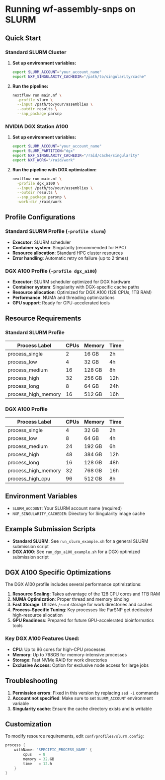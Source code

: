 # Running wf-assembly-snps on SLURM

## Quick Start

### Standard SLURM Cluster

1. **Set up environment variables:**
   ```bash
   export SLURM_ACCOUNT="your_account_name"
   export NXF_SINGULARITY_CACHEDIR="/path/to/singularity/cache"
   ```

2. **Run the pipeline:**
   ```bash
   nextflow run main.nf \
     -profile slurm \
     --input /path/to/your/assemblies \
     --outdir results \
     --snp_package parsnp
   ```

### NVIDIA DGX Station A100

1. **Set up environment variables:**
   ```bash
   export SLURM_ACCOUNT="your_account_name"
   export SLURM_PARTITION="dgx"
   export NXF_SINGULARITY_CACHEDIR="/raid/cache/singularity"
   export NXF_WORK="/raid/work"
   ```

2. **Run the pipeline with DGX optimization:**
   ```bash
   nextflow run main.nf \
     -profile dgx_a100 \
     --input /path/to/your/assemblies \
     --outdir results \
     --snp_package parsnp \
     -work-dir /raid/work
   ```

## Profile Configurations

### Standard SLURM Profile (`-profile slurm`)

- **Executor**: SLURM scheduler
- **Container system**: Singularity (recommended for HPC)
- **Resource allocation**: Standard HPC cluster resources
- **Error handling**: Automatic retry on failure (up to 2 times)

### DGX A100 Profile (`-profile dgx_a100`)

- **Executor**: SLURM scheduler optimized for DGX hardware
- **Container system**: Singularity with DGX-specific cache paths
- **Resource allocation**: Optimized for DGX A100 (128 CPUs, 1TB RAM)
- **Performance**: NUMA and threading optimizations
- **GPU support**: Ready for GPU-accelerated tools

## Resource Requirements

### Standard SLURM Profile

| Process Label | CPUs | Memory | Time |
|---------------|------|--------|------|
| process_single | 2 | 16 GB | 2h |
| process_low | 4 | 32 GB | 4h |
| process_medium | 16 | 128 GB | 8h |
| process_high | 32 | 256 GB | 12h |
| process_long | 8 | 64 GB | 24h |
| process_high_memory | 16 | 512 GB | 16h |

### DGX A100 Profile

| Process Label | CPUs | Memory | Time |
|---------------|------|--------|------|
| process_single | 4 | 32 GB | 2h |
| process_low | 8 | 64 GB | 4h |
| process_medium | 24 | 192 GB | 6h |
| process_high | 48 | 384 GB | 12h |
| process_long | 16 | 128 GB | 48h |
| process_high_memory | 32 | 768 GB | 16h |
| process_high_cpu | 96 | 512 GB | 8h |

## Environment Variables

- `SLURM_ACCOUNT`: Your SLURM account name (required)
- `NXF_SINGULARITY_CACHEDIR`: Directory for Singularity image cache

## Example Submission Scripts

- **Standard SLURM**: See `run_slurm_example.sh` for a general SLURM submission script
- **DGX A100**: See `run_dgx_a100_example.sh` for a DGX-optimized submission script

## DGX A100 Specific Optimizations

The DGX A100 profile includes several performance optimizations:

1. **Resource Scaling**: Takes advantage of the 128 CPU cores and 1TB RAM
2. **NUMA Optimization**: Proper thread and memory binding
3. **Fast Storage**: Utilizes `/raid` storage for work directories and caches
4. **Process-Specific Tuning**: Key processes like ParSNP get dedicated high-resource allocation
5. **GPU Readiness**: Prepared for future GPU-accelerated bioinformatics tools

### Key DGX A100 Features Used:
- **CPU**: Up to 96 cores for high-CPU processes
- **Memory**: Up to 768GB for memory-intensive processes  
- **Storage**: Fast NVMe RAID for work directories
- **Exclusive Access**: Option for exclusive node access for large jobs

## Troubleshooting

1. **Permission errors**: Fixed in this version by replacing `sed -i` commands
2. **Account not specified**: Make sure to set `SLURM_ACCOUNT` environment variable
3. **Singularity cache**: Ensure the cache directory exists and is writable

## Customization

To modify resource requirements, edit `conf/profiles/slurm.config`:

```groovy
process {
    withName: 'SPECIFIC_PROCESS_NAME' {
        cpus   = 8
        memory = 32.GB
        time   = 12.h
    }
}
```